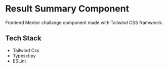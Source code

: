 # **Result Summary Component**

Frontend Mentor challange component made with Tailwind CSS framweork.

## **Tech Stack**

-   Tailwind Css
-   Typesctipy
-   ESLint
